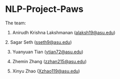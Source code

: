 # NLP-Project-Paws

The team:

1. Anirudh Krishna Lakshmanan (alaksh19@asu.edu)

2. Sagar Seth (sseth9@asu.edu)

3. Yuanyuan Tian (ytian72@asu.edu)

4. Zhemin Zhang (zzhan215@asu.edu)

5. Xinyu Zhao (Xzhao119@asu.edu)

